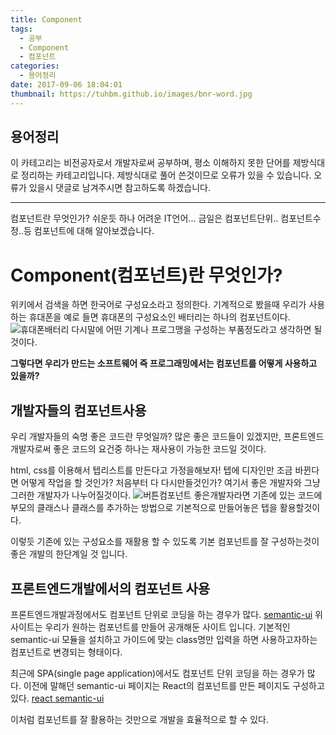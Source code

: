 ```yaml
---
title: Component
tags:
  - 공부
  - Component
  - 컴포넌트
categories:
  - 용어정리
date: 2017-09-06 18:04:01
thumbnail: https://tuhbm.github.io/images/bnr-word.jpg
---
```

## 용어정리
이 카테고리는 비전공자로서 개발자로써 공부하며, 평소 이해하지 못한 단어를 제방식대로 정리하는 카테고리입니다.
제방식대로 풀어 쓴것이므로 오류가 있을 수 있습니다.
오류가 있을시 댓글로 남겨주시면 참고하도록 하겠습니다.
*****
컴포넌트란 무엇인가?
쉬운듯 하나 어려운 IT언어...
금일은 컴포넌트단위.. 컴포넌트수정..등 컴포넌트에 대해 알아보겠습니다.
<!-- more -->
# Component(컴포넌트)란 무엇인가?
위키에서 검색을 하면 한국어로 구성요소라고 정의한다.
기계적으로 봤을때 우리가 사용하는 휴대폰을 예로 들면
휴대폰의 구성요소인 배터리는 하나의 컴포넌트이다.
![휴대폰배터리](https://tuhbm.github.io/images/component/img1.jpg)
다시말에 어떤 기계나 프로그맹을 구성하는 부품정도라고 생각하면 될 것이다.

**그렇다면 우리가 만드는 소프트웨어 즉 프로그래밍에서는 컴포넌트를 어떻게 사용하고 있을까?**

## 개발자들의 컴포넌트사용
우리 개발자들의 숙명 좋은 코드란 무엇일까?
많은 좋은 코드들이 있겠지만, 프론트엔드개발자로써 좋은 코드의 요건중 하나는
재사용이 가능한 코드일 것이다.

html, css를 이용해서 텝리스트를 만든다고 가정을해보자!
텝에 디자인만 조금 바뀐다면 어떻게 작업을 할 것인가?
처음부터 다 다시만들것인가?
여기서 좋은 개발자와 그냥 그러한 개발자가 나누어질것이다.
![버튼컴포넌트](https://tuhbm.github.io/images/component/img2.jpg)
좋은개발자라면 기존에 있는 코드에 부모의 클래스나 클래스를 추가하는 방법으로
기본적으로 만들어놓은 텝을 활용할것이다.

이렇듯 기존에 있는 구성요소를 재활용 할 수 있도록 기본 컴포넌트를 잘 구성하는것이 좋은 개발의 한단계일 것 입니다.

## 프론트엔드개발에서의 컴포넌트 사용
프론트엔드개발과정에서도 컴포넌트 단위로 코딩을 하는 경우가 많다.
[semantic-ui](https://semantic-ui.com/)
위 사이트는 우리가 원하는 컴포넌트를 만들어 공개해둔 사이트 입니다.
기본적인 semantic-ui 모듈을 설치하고 가이드에 맞는 class명만 입력을 하면 사용하고자하는 컴포넌트로 변경되는 형태이다.

최근에 SPA(single page application)에서도 컴포넌트 단위 코딩을 하는 경우가 많다.
이전에 말해던 semantic-ui 페이지는 React의 컴포넌트를 만든 페이지도 구성하고 있다.
[react semantic-ui](https://react.semantic-ui.com/introduction)

이처럼 컴포넌트를 잘 활용하는 것만으로 개발을 효율적으로 할 수 있다.